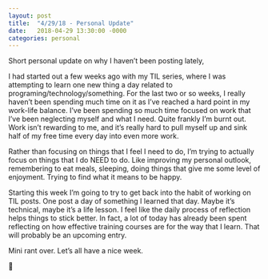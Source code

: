```yaml
---
layout: post
title:  "4/29/18 - Personal Update"
date:   2018-04-29 13:30:00 -0000
categories: personal
---
```

Short personal update on why I haven’t been posting lately,

I had started out a few weeks ago with my TIL series, where I was attempting to learn one new thing a day related to programing/technology/something. For the last two or so weeks, I really haven’t been spending much time on it as I’ve reached a hard point in my work-life balance. I’ve been spending so much time focused on work that I’ve been neglecting myself and what I need. Quite frankly I’m burnt out. Work isn’t rewarding to me, and it’s really hard to pull myself up and sink half of my free time every day into even more work.

Rather than focusing on things that I feel I need to do, I’m trying to actually focus on things that I do NEED to do. Like improving my personal outlook, remembering to eat meals, sleeping, doing things that give me some level of enjoyment. Trying to find what it means to be happy.

Starting this week I’m going to try to get back into the habit of working on TIL posts. One post a day of something I learned that day. Maybe it’s technical, maybe it’s a life lesson. I feel like the daily process of reflection helps things to stick better. In fact, a lot of today has already been spent reflecting on how effective training courses are for the way that I learn. That will probably be an upcoming entry.

Mini rant over. Let’s all have a nice week.

💚
